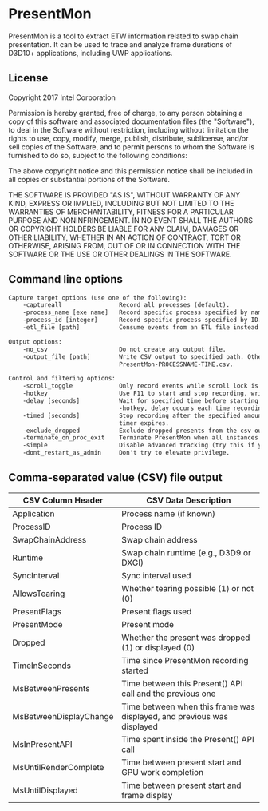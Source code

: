 # PresentMon

PresentMon is a tool to extract ETW information related to swap chain
presentation.  It can be used to trace and analyze frame durations of D3D10+
applications, including UWP applications.

## License

Copyright 2017 Intel Corporation

Permission is hereby granted, free of charge, to any person obtaining a copy of
this software and associated documentation files (the "Software"), to deal in
the Software without restriction, including without limitation the rights to
use, copy, modify, merge, publish, distribute, sublicense, and/or sell copies
of the Software, and to permit persons to whom the Software is furnished to do
so, subject to the following conditions:

The above copyright notice and this permission notice shall be included in all
copies or substantial portions of the Software.

THE SOFTWARE IS PROVIDED "AS IS", WITHOUT WARRANTY OF ANY KIND, EXPRESS OR
IMPLIED, INCLUDING BUT NOT LIMITED TO THE WARRANTIES OF MERCHANTABILITY,
FITNESS FOR A PARTICULAR PURPOSE AND NONINFRINGEMENT. IN NO EVENT SHALL THE
AUTHORS OR COPYRIGHT HOLDERS BE LIABLE FOR ANY CLAIM, DAMAGES OR OTHER
LIABILITY, WHETHER IN AN ACTION OF CONTRACT, TORT OR OTHERWISE, ARISING FROM,
OUT OF OR IN CONNECTION WITH THE SOFTWARE OR THE USE OR OTHER DEALINGS IN THE
SOFTWARE.

## Command line options

```html
Capture target options (use one of the following):
    -captureall                Record all processes (default).
    -process_name [exe name]   Record specific process specified by name.
    -process_id [integer]      Record specific process specified by ID.
    -etl_file [path]           Consume events from an ETL file instead of a running process.

Output options:
    -no_csv                    Do not create any output file.
    -output_file [path]        Write CSV output to specified path. Otherwise, the default is
                               PresentMon-PROCESSNAME-TIME.csv.

Control and filtering options:
    -scroll_toggle             Only record events while scroll lock is enabled.
    -hotkey                    Use F11 to start and stop recording, writing to a unique file each time.
    -delay [seconds]           Wait for specified time before starting to record. When using
                               -hotkey, delay occurs each time recording is started.
    -timed [seconds]           Stop recording after the specified amount of time.  PresentMon will exit
                               timer expires.
    -exclude_dropped           Exclude dropped presents from the csv output.
    -terminate_on_proc_exit    Terminate PresentMon when all instances of the specified process exit.
    -simple                    Disable advanced tracking (try this if you encounter crashes).
    -dont_restart_as_admin     Don't try to elevate privilege.
```

## Comma-separated value (CSV) file output

| CSV Column Header | CSV Data Description |
|---|---|
| Application            | Process name (if known) |
| ProcessID              | Process ID |
| SwapChainAddress       | Swap chain address |
| Runtime                | Swap chain runtime (e.g., D3D9 or DXGI) |
| SyncInterval           | Sync interval used |
| AllowsTearing          | Whether tearing possible (1) or not (0) |
| PresentFlags           | Present flags used |
| PresentMode            | Present mode |
| Dropped                | Whether the present was dropped (1) or displayed (0) |
| TimeInSeconds          | Time since PresentMon recording started |
| MsBetweenPresents      | Time between this Present() API call and the previous one |
| MsBetweenDisplayChange | Time between when this frame was displayed, and previous was displayed |
| MsInPresentAPI         | Time spent inside the Present() API call |
| MsUntilRenderComplete  | Time between present start and GPU work completion |
| MsUntilDisplayed       | Time between present start and frame display |


